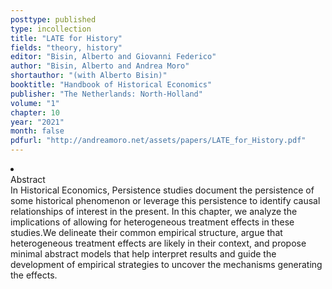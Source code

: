 ```yaml
---
posttype: published
type: incollection
title: "LATE for History"
fields: "theory, history"
editor: "Bisin, Alberto and Giovanni Federico"
author: "Bisin, Alberto and Andrea Moro"
shortauthor: "(with Alberto Bisin)"
booktitle: "Handbook of Historical Economics"
publisher: "The Netherlands: North-Holland"
volume: "1"
chapter: 10
year: "2021"
month: false
pdfurl: "http://andreamoro.net/assets/papers/LATE_for_History.pdf"
---
```

  <li  class="acc_hide"> <div class="title">Abstract</div>
    In Historical Economics, Persistence studies document the persistence of some historical phenomenon or leverage this persistence to identify causal relationships of interest in the present. In this chapter, we analyze the implications of allowing for  heterogeneous treatment effects in these studies.We delineate their common empirical structure, argue that heterogeneous treatment effects are likely in their context, and propose minimal abstract models that help interpret results and guide the development of empirical strategies to uncover the mechanisms generating the effects.
  </li>
